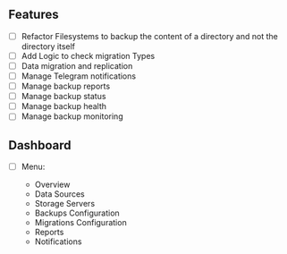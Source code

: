 ## Features

-   [ ] Refactor Filesystems to backup the content of a directory and not the directory itself
-   [ ] Add Logic to check migration Types
-   [ ] Data migration and replication
-   [ ] Manage Telegram notifications
-   [ ] Manage backup reports
-   [ ] Manage backup status
-   [ ] Manage backup health
-   [ ] Manage backup monitoring

## Dashboard

-   [ ] Menu:

    -   Overview
    -   Data Sources
    -   Storage Servers
    -   Backups Configuration
    -   Migrations Configuration
    -   Reports
    -   Notifications
